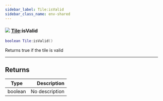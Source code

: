 ```yaml
---
sidebar_label: Tile:isValid
sidebar_class_name: env-shared
---
```


### ![](/img/wiki/shared.png) [Tile](../tile/README.md):isValid

```lua
boolean Tile:isValid()
```

Returns true if the tile is valid<br/>

-----------------
## Returns

| Type   | Description |
| ------ | ----------: |
| boolean | No description |

